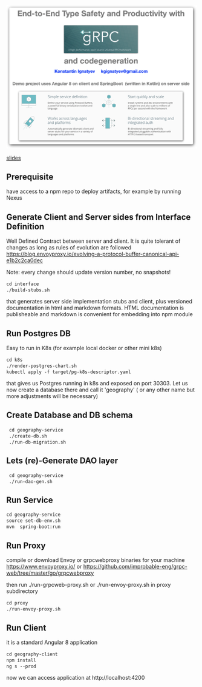 ![about](about.png)

[slides](docs/overview.pdf)

Prerequisite
---

have access to a npm repo to deploy artifacts, for example by running Nexus

Generate Client and Server sides from Interface Definition
---

Well Defined Contract between server and client.
It is quite tolerant of changes as long as rules of evolution are followed  
https://blog.envoyproxy.io/evolving-a-protocol-buffer-canonical-api-e1b2c2ca0dec

Note: every change should update version number, no snapshots!

    cd interface
    ./build-stubs.sh
    
that generates server side implementation stubs and client, plus versioned 
documentation in html and markdown formats. HTML documentation is publisheable
and markdown is convenient for embedding into npm module 
  
Run Postgres DB
---
Easy to run in K8s (for example local docker or other mini k8s)

    cd k8s
    ./render-postgres-chart.sh
    kubectl apply -f target/pg-k8s-descriptor.yaml


that gives us Postgres running in k8s and exposed on port 30303. Let us now
create a database there and call it 'geography' ( or any other name but more adjustments
will be necessary) 

Create Database and DB schema
---

     cd geography-service
     ./create-db.sh  
     ./run-db-migration.sh 

Lets (re)-Generate DAO layer
---

     cd geography-service
     ./run-dao-gen.sh
   

  
Run Service
---

    cd geography-service    
    source set-db-env.sh    
    mvn  spring-boot:run
    
Run Proxy
---
compile or download Envoy or grpcwebproxy binaries for your machine
https://www.envoyproxy.io/
or 
https://github.com/improbable-eng/grpc-web/tree/master/go/grpcwebproxy

then run ./run-grpcweb-proxy.sh or  ./run-envoy-proxy.sh in proxy subdirectory

    cd proxy
    ./run-envoy-proxy.sh


Run Client
---
it is a standard Angular 8 application

    cd geography-client
    npm install
    ng s --prod
    
now we can access application at http://localhost:4200    
    
